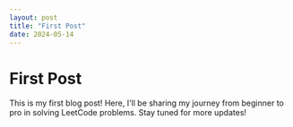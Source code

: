 ```yaml
---
layout: post
title: "First Post"
date: 2024-05-14
---
```


# First Post

This is my first blog post! Here, I'll be sharing my journey from beginner to pro in solving LeetCode problems. Stay tuned for more updates!

